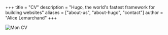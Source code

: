 +++
title = "CV"
description = "Hugo, the world's fastest framework for building websites"
aliases = ["about-us", "about-hugo", "contact"]
author = "Alice Lemarchand"
+++

![Mon CV](/lyz_portfolio/images/CV.jpg)